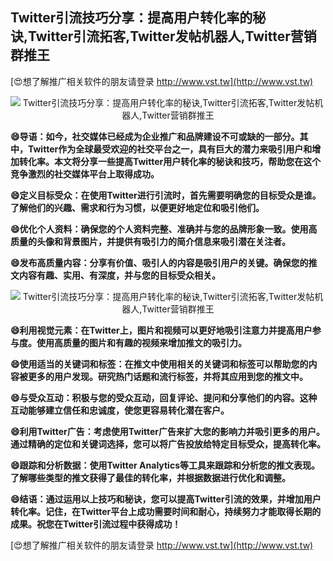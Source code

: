 ## **Twitter引流技巧分享：提高用户转化率的秘诀,Twitter引流拓客,Twitter发帖机器人,Twitter营销群推王**

[😍想了解推广相关软件的朋友请登录 http://www.vst.tw](http://www.vst.tw)

 <center><img src="https://vst.tw/MP4/tuiguang/png/5.png" alt="Twitter引流技巧分享：提高用户转化率的秘诀,Twitter引流拓客,Twitter发帖机器人,Twitter营销群推王"></center>

**😄导语：如今，社交媒体已经成为企业推广和品牌建设不可或缺的一部分。其中，Twitter作为全球最受欢迎的社交平台之一，具有巨大的潜力来吸引用户和增加转化率。本文将分享一些提高Twitter用户转化率的秘诀和技巧，帮助您在这个竞争激烈的社交媒体平台上取得成功。**

**😄定义目标受众：在使用Twitter进行引流时，首先需要明确您的目标受众是谁。了解他们的兴趣、需求和行为习惯，以便更好地定位和吸引他们。**

**😄优化个人资料：确保您的个人资料完整、准确并与您的品牌形象一致。使用高质量的头像和背景图片，并提供有吸引力的简介信息来吸引潜在关注者。**

**😄发布高质量内容：分享有价值、吸引人的内容是吸引用户的关键。确保您的推文内容有趣、实用、有深度，并与您的目标受众相关。**

 <center><img src="https://vst.tw/MP4/tuiguang/png/1.png" alt="Twitter引流技巧分享：提高用户转化率的秘诀,Twitter引流拓客,Twitter发帖机器人,Twitter营销群推王"></center>

**😄利用视觉元素：在Twitter上，图片和视频可以更好地吸引注意力并提高用户参与度。使用高质量的图片和有趣的视频来增加推文的吸引力。**

**😄使用适当的关键词和标签：在推文中使用相关的关键词和标签可以帮助您的内容被更多的用户发现。研究热门话题和流行标签，并将其应用到您的推文中。**

**😄与受众互动：积极与您的受众互动，回复评论、提问和分享他们的内容。这种互动能够建立信任和忠诚度，使您更容易转化潜在客户。**

**😄利用Twitter广告：考虑使用Twitter广告来扩大您的影响力并吸引更多的用户。通过精确的定位和关键词选择，您可以将广告投放给特定目标受众，提高转化率。**

**😄跟踪和分析数据：使用Twitter Analytics等工具来跟踪和分析您的推文表现。了解哪些类型的推文获得了最佳的转化率，并根据数据进行优化和调整。**

**😄结语：通过运用以上技巧和秘诀，您可以提高Twitter引流的效果，并增加用户转化率。记住，在Twitter平台上成功需要时间和耐心，持续努力才能取得长期的成果。祝您在Twitter引流过程中获得成功！**

[😍想了解推广相关软件的朋友请登录 http://www.vst.tw](http://www.vst.tw)



